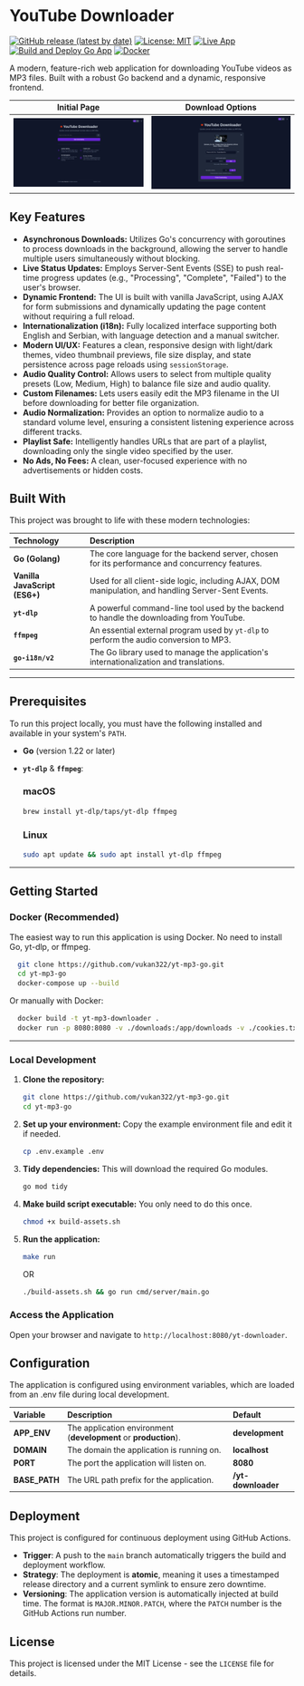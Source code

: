 # YouTube Downloader


[![GitHub release (latest by date)](https://img.shields.io/github/v/release/vukan322/yt-mp3-go)](https://github.com/vukan322/yt-mp3-go/releases/latest)
[![License: MIT](https://img.shields.io/badge/License-MIT-yellow.svg)](https://opensource.org/licenses/MIT)
[![Live App](https://img.shields.io/badge/Live_App-Online-brightgreen)](https://lukavukanovic.xyz/yt-downloader/)
[![Build and Deploy Go App](https://github.com/vukan322/yt-mp3-go/actions/workflows/deploy.yml/badge.svg)](https://github.com/vukan322/yt-mp3-go/actions/workflows/deploy.yml)
[![Docker](https://img.shields.io/badge/Docker-Ready-blue?logo=docker&logoColor=white)](https://github.com/vukan322/yt-mp3-go#getting-started)


A modern, feature-rich web application for downloading YouTube videos as MP3 files.
Built with a robust Go backend and a dynamic, responsive frontend.

|                                     Initial Page                                      |                                         Download Options                                          |
|:-------------------------------------------------------------------------------------:|:-------------------------------------------------------------------------------------------------:|
| <img src="/screenshots/app-screenshot.png" alt="Initial Page Screenshot" width="450"> | <img src="/screenshots/app-screenshot-options.png" alt="Download Options Screenshot" width="450"> |

## Key Features

- **Asynchronous Downloads:** Utilizes Go's concurrency with goroutines to process downloads in the background, allowing the server to handle multiple users simultaneously without blocking.
- **Live Status Updates:** Employs Server-Sent Events (SSE) to push real-time progress updates (e.g., "Processing", "Complete", "Failed") to the user's browser.
- **Dynamic Frontend:** The UI is built with vanilla JavaScript, using AJAX for form submissions and dynamically updating the page content without requiring a full reload.
- **Internationalization (i18n):** Fully localized interface supporting both English and Serbian, with language detection and a manual switcher.
- **Modern UI/UX:** Features a clean, responsive design with light/dark themes, video thumbnail previews, file size display, and state persistence across page reloads using `sessionStorage`.
- **Audio Quality Control:** Allows users to select from multiple quality presets (Low, Medium, High) to balance file size and audio quality.
- **Custom Filenames:** Lets users easily edit the MP3 filename in the UI before downloading for better file organization.
- **Audio Normalization:** Provides an option to normalize audio to a standard volume level, ensuring a consistent listening experience across different tracks.
- **Playlist Safe:** Intelligently handles URLs that are part of a playlist, downloading only the single video specified by the user.
- **No Ads, No Fees:** A clean, user-focused experience with no advertisements or hidden costs.

## Built With

This project was brought to life with these modern technologies:

| Technology                    | Description                                                                                           |
|:------------------------------|:------------------------------------------------------------------------------------------------------|
| **Go (Golang)**               | The core language for the backend server, chosen for its performance and concurrency features.        |
| **Vanilla JavaScript (ES6+)** | Used for all client-side logic, including AJAX, DOM manipulation, and handling Server-Sent Events.    |
| **`yt-dlp`**                  | A powerful command-line tool used by the backend to handle the downloading from YouTube.              |
| **`ffmpeg`**                  | An essential external program used by `yt-dlp` to perform the audio conversion to MP3.                |
| **`go-i18n/v2`**              | The Go library used to manage the application's internationalization and translations.                |

---

## Prerequisites

To run this project locally, you must have the following installed and available in your system's `PATH`.

- **Go** (version 1.22 or later)
- **`yt-dlp`** & **`ffmpeg`**:

  ### macOS
  ```sh
  brew install yt-dlp/taps/yt-dlp ffmpeg
  ```

  ### Linux
  ```sh
  sudo apt update && sudo apt install yt-dlp ffmpeg
  ```
  
<hr>

## Getting Started

### Docker (Recommended)

The easiest way to run this application is using Docker. No need to install Go, yt-dlp, or ffmpeg.

```sh
  git clone https://github.com/vukan322/yt-mp3-go.git
  cd yt-mp3-go
  docker-compose up --build
```

Or manually with Docker:
```sh
  docker build -t yt-mp3-downloader .
  docker run -p 8080:8080 -v ./downloads:/app/downloads -v ./cookies.txt:/app/cookies.txt:ro yt-mp3-downloader
```
<hr>

### Local Development

1.  **Clone the repository:**
    ```sh
    git clone https://github.com/vukan322/yt-mp3-go.git
    cd yt-mp3-go
    ```

2.  **Set up your environment:**
    Copy the example environment file and edit it if needed.
    ```sh
    cp .env.example .env
    ```

3.  **Tidy dependencies:**
    This will download the required Go modules.
    ```sh
    go mod tidy
    ```

4.  **Make build script executable:**
    You only need to do this once.
    ```sh
    chmod +x build-assets.sh
    ```

5.  **Run the application:**
    ```sh
    make run
    ```
    OR
    ```sh
    ./build-assets.sh && go run cmd/server/main.go
    ```

### Access the Application

Open your browser and navigate to `http://localhost:8080/yt-downloader`.

## Configuration

The application is configured using environment variables, which are loaded from an .env file during local development.

| Variable                      | Description                                                           | Default                       |
|:------------------------------|:----------------------------------------------------------------------|:------------------------------|
| **APP_ENV**                   | The application environment (**development** or **production**).      | **development**               |
| **DOMAIN**                    | The domain the application is running on.                             | **localhost**                 |
| **PORT**                      | The port the application will listen on.                              | **8080**                      |
| **BASE_PATH**                 | The URL path prefix for the application.                              | **/yt-downloader**            |

## Deployment

This project is configured for continuous deployment using GitHub Actions.

 - **Trigger**: A push to the `main` branch automatically triggers the build and deployment workflow.
 - **Strategy**: The deployment is **atomic**, meaning it uses a timestamped release directory and a current symlink to ensure zero downtime.
 - **Versioning**: The application version is automatically injected at build time. The format is `MAJOR.MINOR.PATCH`, 
 where the `PATCH` number is the GitHub Actions run number.

## License

This project is licensed under the MIT License - see the `LICENSE` file for details.
